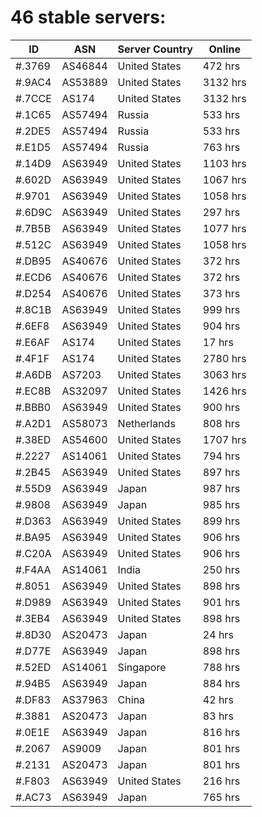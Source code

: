 # 46 stable servers:

| ID | ASN | Server Country | Online |
| ------ | ------ | ------ | ------ |
| #.3769 | AS46844 | United States | 472 hrs |
| #.9AC4 | AS53889 | United States | 3132 hrs |
| #.7CCE | AS174 | United States | 3132 hrs |
| #.1C65 | AS57494 | Russia | 533 hrs |
| #.2DE5 | AS57494 | Russia | 533 hrs |
| #.E1D5 | AS57494 | Russia | 763 hrs |
| #.14D9 | AS63949 | United States | 1103 hrs |
| #.602D | AS63949 | United States | 1067 hrs |
| #.9701 | AS63949 | United States | 1058 hrs |
| #.6D9C | AS63949 | United States | 297 hrs |
| #.7B5B | AS63949 | United States | 1077 hrs |
| #.512C | AS63949 | United States | 1058 hrs |
| #.DB95 | AS40676 | United States | 372 hrs |
| #.ECD6 | AS40676 | United States | 372 hrs |
| #.D254 | AS40676 | United States | 373 hrs |
| #.8C1B | AS63949 | United States | 999 hrs |
| #.6EF8 | AS63949 | United States | 904 hrs |
| #.E6AF | AS174 | United States | 17 hrs |
| #.4F1F | AS174 | United States | 2780 hrs |
| #.A6DB | AS7203 | United States | 3063 hrs |
| #.EC8B | AS32097 | United States | 1426 hrs |
| #.BBB0 | AS63949 | United States | 900 hrs |
| #.A2D1 | AS58073 | Netherlands | 808 hrs |
| #.38ED | AS54600 | United States | 1707 hrs |
| #.2227 | AS14061 | United States | 794 hrs |
| #.2B45 | AS63949 | United States | 897 hrs |
| #.55D9 | AS63949 | Japan | 987 hrs |
| #.9808 | AS63949 | Japan | 985 hrs |
| #.D363 | AS63949 | United States | 899 hrs |
| #.BA95 | AS63949 | United States | 906 hrs |
| #.C20A | AS63949 | United States | 906 hrs |
| #.F4AA | AS14061 | India | 250 hrs |
| #.8051 | AS63949 | United States | 898 hrs |
| #.D989 | AS63949 | United States | 901 hrs |
| #.3EB4 | AS63949 | United States | 898 hrs |
| #.8D30 | AS20473 | Japan | 24 hrs |
| #.D77E | AS63949 | Japan | 898 hrs |
| #.52ED | AS14061 | Singapore | 788 hrs |
| #.94B5 | AS63949 | Japan | 884 hrs |
| #.DF83 | AS37963 | China | 42 hrs |
| #.3881 | AS20473 | Japan | 83 hrs |
| #.0E1E | AS63949 | Japan | 816 hrs |
| #.2067 | AS9009 | Japan | 801 hrs |
| #.2131 | AS20473 | Japan | 801 hrs |
| #.F803 | AS63949 | United States | 216 hrs |
| #.AC73 | AS63949 | Japan | 765 hrs |


